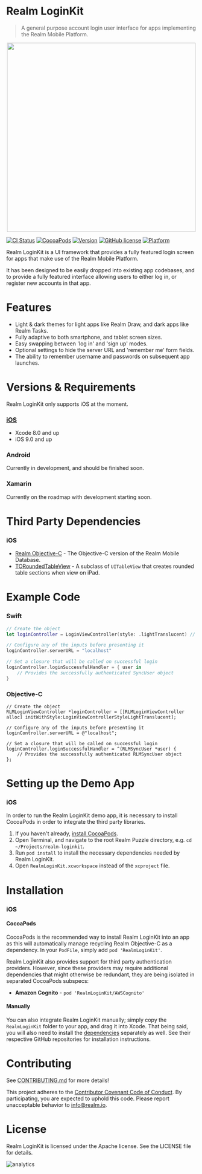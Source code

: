 # Realm LoginKit
> A general purpose account login user interface for apps implementing the Realm Mobile Platform.

<p align="center">
<img src="https://raw.githubusercontent.com/realm-demos/realm-loginkit/master/screenshot.jpg" width="500" style="margin:0 auto" />
</p>

[![CI Status](http://img.shields.io/travis/realm-demos/realm-loginkit.svg?style=flat)](http://api.travis-ci.org/realm-demos/realm-loginkit.svg)
[![CocoaPods](https://img.shields.io/cocoapods/dt/RealmLoginKit.svg?maxAge=3600)](https://cocoapods.org/pods/RealmLoginKit)
[![Version](https://img.shields.io/cocoapods/v/RealmLoginKit.svg?style=flat)](http://cocoadocs.org/docsets/RealmLoginKit)
[![GitHub license](https://img.shields.io/badge/license-Apache-blue.svg)](https://raw.githubusercontent.com/realm-demos/realm-loginkit/master/LICENSE)
[![Platform](https://img.shields.io/cocoapods/p/RealmLoginKit.svg?style=flat)](http://cocoadocs.org/docsets/RealmLoginKit)

Realm LoginKit is a UI framework that provides a fully featured login screen for apps that make use of the Realm Mobile Platform.

It has been designed to be easily dropped into existing app codebases, and to provide a fully featured interface allowing users to either log in, or register new accounts in that app.

# Features
* Light & dark themes for light apps like Realm Draw, and dark apps like Realm Tasks.
* Fully adaptive to both smartphone, and tablet screen sizes.
* Easy swapping between 'log in' and 'sign up' modes.
* Optional settings to hide the server URL and 'remember me' form fields.
* The ability to remember username and passwords on subsequent app launches.

# Versions & Requirements

Realm LoginKit only supports iOS at the moment. 

### [iOS](https://github.com/realm-demos/realm-loginkit/tree/master/RealmLoginKit%20Apple/) 
* Xcode 8.0 and up
* iOS 9.0 and up

### Android 
Currently in development, and should be finished soon.

### Xamarin 
Currently on the roadmap with development starting soon.

# Third Party Dependencies

### iOS
* [Realm Objective-C](https://realm.io/docs/objc/latest/) - The Objective-C version of the Realm Mobile Database.
* [TORoundedTableView](https://github.com/TimOliver/TORoundedTableView) - A subclass of `UITableView` that creates rounded table sections when view on iPad.

# Example Code

### Swift

```swift
// Create the object
let loginController = LoginViewController(style: .lightTranslucent) // init() also defaults to lightTranslucent

// Configure any of the inputs before presenting it
loginController.serverURL = "localhost"

// Set a closure that will be called on successful login
loginController.loginSuccessfulHandler = { user in
	// Provides the successfully authenticated SyncUser object
}
```

### Objective-C

```objc
// Create the object
RLMLoginViewController *loginController = [[RLMLoginViewController alloc] initWithStyle:LoginViewControllerStyleLightTranslucent];

// Configure any of the inputs before presenting it
loginController.serverURL = @"localhost";

// Set a closure that will be called on successful login
loginController.loginSuccessfulHandler = ^(RLMSyncUser *user) {
	// Provides the successfully authenticated RLMSyncUser object
};
```

# Setting up the Demo App
### iOS
In order to run the Realm LoginKit demo app, it is necessary to install CocoaPods in order to integrate the third party libraries.

1. If you haven't already, [install CocoaPods](https://guides.cocoapods.org/using/getting-started.html).
2. Open Terminal, and navigate to the root Realm Puzzle directory, e.g. `cd ~/Projects/realm-loginkit`.
3. Run `pod install` to install the necessary dependencies needed by Realm LoginKit.
4. Open `RealmLoginKit.xcworkspace` instead of the `xcproject` file.

# Installation

### iOS
#### CocoaPods
CocoaPods is the recommended way to install Realm LoginKit into an app as this will automatically manage recycling Realm Objective-C as a dependency. In your `PodFile`, simply add `pod 'RealmLoginKit'`.

Realm LoginKit also provides support for third party authentication providers. However, since these providers may require additional dependencies that might otherwise be redundant, they are being isolated in separated CocoaPods subspecs:  

* **Amazon Cognito** - `pod 'RealmLoginKit/AWSCognito'`

#### Manually
You can also integrate Realm LoginKit manually; simply copy the `RealmLoginKit` folder to your app, and drag it into Xcode. That being said, you will also need to install the [dependencies](#third-party-dependencies) separately as well. See their respective GitHub repositories for installation instructions.

# Contributing

See [CONTRIBUTING.md](CONTRIBUTING.md) for more details!

This project adheres to the [Contributor Covenant Code of Conduct](https://realm.io/conduct/). By participating, you are expected to uphold this code. Please report unacceptable behavior to [info@realm.io](mailto:info@realm.io).

# License

Realm LoginKit is licensed under the Apache license. See the LICENSE file for details.

![analytics](https://ga-beacon.appspot.com/UA-50247013-2/realm-loginkit/README?pixel)
